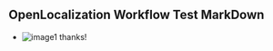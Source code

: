 ## OpenLocalization Workflow Test MarkDown
* ![image1](.\2e2f892e-d65d-4f70-9415-0c0ffe72827f.PNG) 
thanks!